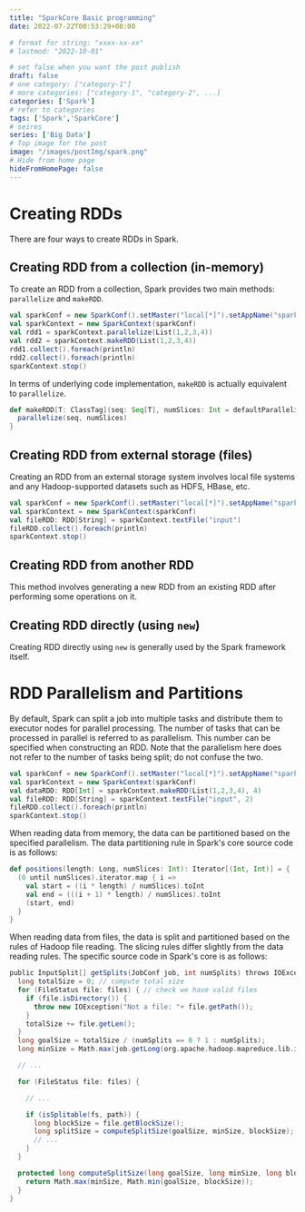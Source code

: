 ```yaml
---
title: "SparkCore Basic programming"
date: 2022-07-22T00:53:29+08:00

# format for string: "xxxx-xx-xx"
# lastmod: "2022-10-01"

# set false when you want the post publish
draft: false
# one category: ["category-1"] 
# more categories: ["category-1", "category-2", ...]
categories: ['Spark']
# refer to categories
tags: ['Spark','SparkCore']
# seires
series: ['Big Data']
# Top image for the post
image: "/images/postImg/spark.png"
# Hide from home page
hideFromHomePage: false
---
```


# Creating RDDs

There are four ways to create RDDs in Spark.

## Creating RDD from a collection (in-memory)

To create an RDD from a collection, Spark provides two main methods: `parallelize` and `makeRDD`.

```scala
val sparkConf = new SparkConf().setMaster("local[*]").setAppName("spark")
val sparkContext = new SparkContext(sparkConf)
val rdd1 = sparkContext.parallelize(List(1,2,3,4))
val rdd2 = sparkContext.makeRDD(List(1,2,3,4))
rdd1.collect().foreach(println)
rdd2.collect().foreach(println)
sparkContext.stop()
```

In terms of underlying code implementation, `makeRDD` is actually equivalent to `parallelize`.

```scala
def makeRDD[T: ClassTag](seq: Seq[T], numSlices: Int = defaultParallelism): RDD[T] = withScope {
  parallelize(seq, numSlices)
}
```

## Creating RDD from external storage (files)

Creating an RDD from an external storage system involves local file systems and any Hadoop-supported datasets such as HDFS, HBase, etc.

```scala
val sparkConf = new SparkConf().setMaster("local[*]").setAppName("spark")
val sparkContext = new SparkContext(sparkConf)
val fileRDD: RDD[String] = sparkContext.textFile("input")
fileRDD.collect().foreach(println)
sparkContext.stop()
```

## Creating RDD from another RDD

This method involves generating a new RDD from an existing RDD after performing some operations on it.

## Creating RDD directly (using `new`)

Creating RDD directly using `new` is generally used by the Spark framework itself.

# RDD Parallelism and Partitions

By default, Spark can split a job into multiple tasks and distribute them to executor nodes for parallel processing. The number of tasks that can be processed in parallel is referred to as parallelism. This number can be specified when constructing an RDD. Note that the parallelism here does not refer to the number of tasks being split; do not confuse the two.

```scala
val sparkConf = new SparkConf().setMaster("local[*]").setAppName("spark")
val sparkContext = new SparkContext(sparkConf)
val dataRDD: RDD[Int] = sparkContext.makeRDD(List(1,2,3,4), 4)
val fileRDD: RDD[String] = sparkContext.textFile("input", 2)
fileRDD.collect().foreach(println)
sparkContext.stop()
```

When reading data from memory, the data can be partitioned based on the specified parallelism. The data partitioning rule in Spark's core source code is as follows:

```scala
def positions(length: Long, numSlices: Int): Iterator[(Int, Int)] = {
  (0 until numSlices).iterator.map { i =>
    val start = ((i * length) / numSlices).toInt
    val end = (((i + 1) * length) / numSlices).toInt
    (start, end)
  }
}
```

When reading data from files, the data is split and partitioned based on the rules of Hadoop file reading. The slicing rules differ slightly from the data reading rules. The specific source code in Spark's core is as follows:

```scala
public InputSplit[] getSplits(JobConf job, int numSplits) throws IOException {
  long totalSize = 0; // compute total size
  for (FileStatus file: files) { // check we have valid files
    if (file.isDirectory()) {
      throw new IOException("Not a file: "+ file.getPath());
    }
    totalSize += file.getLen();
  }
  long goalSize = totalSize / (numSplits == 0 ? 1 : numSplits);
  long minSize = Math.max(job.getLong(org.apache.hadoop.mapreduce.lib.input.FileInputFormat.SPLIT_MINSIZE, 1), minSplitSize);

  // ...

  for (FileStatus file: files) {

    // ...

    if (isSplitable(fs, path)) {
      long blockSize = file.getBlockSize();
      long splitSize = computeSplitSize(goalSize, minSize, blockSize);
      // ...
    }
  }

  protected long computeSplitSize(long goalSize, long minSize, long blockSize) {
    return Math.max(minSize, Math.min(goalSize, blockSize));
  }
}
```